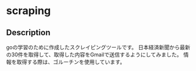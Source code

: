 # scraping

## Description
goの学習のために作成したスクレイピングツールです。
日本経済新聞から最新の30件を取得して、取得した内容をGmailで送信するようにしてみました。
情報を取得する際は、ゴルーチンを使用しています。